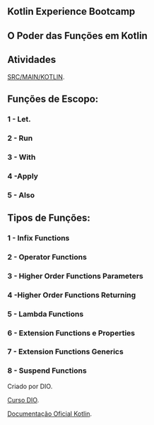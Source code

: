 

## Kotlin Experience Bootcamp

## O Poder das Funções em Kotlin

## Atividades

[SRC/MAIN/KOTLIN](https://github.com/leandrogerolim/dio-bootcamp-Kotlin/tree/main/O%20Poder%20das%20Fun%C3%A7%C3%B5es%20em%20Kotlin/FuncoesKotlin/src/main/kotlin).
## Funções de Escopo: 

### **1 - Let.**

### **2 - Run**

### **3 - With**

### **4 -Apply**

### **5 - Also**



## Tipos de Funções: 

### **1 - Infix Functions**

### **2 - Operator Functions**

### **3 - Higher Order Functions Parameters**

### **4 -Higher Order Functions Returning**

### **5 - Lambda Functions**

### **6 - Extension Functions e Properties**

### **7 - Extension Functions Generics**

### **8 - Suspend Functions**


Criado por DIO.

[Curso DIO](https://web.dio.me/track/kotlin-experience).

[Documentação Oficial Kotlin](https://kotlinlang.org/docs/home.html).










